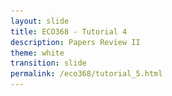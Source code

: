 ```yaml
---
layout: slide
title: ECO368 - Tutorial 4
description: Papers Review II
theme: white
transition: slide
permalink: /eco368/tutorial_5.html
---
```

<section data-markdown data-separator="^\r?\n----\r?\n" data-separator-vertical="^\r?\n--\r?\n">
<script type="text/template">



## Papers Review II
### ECO368 - Tutorial 5

![U of T Logo](u_of_t_crest.svg)

[Dario Toman](https://dariotoman.com/)

dario.toman@mail.utoronto.ca


----

## Differences in Differencs Recap

----

- Differences in Differences can be used in quasi-experimental settings to estimate average treatment effects.
- Using Differences in Differences, we are able to construct a counterfactual to treatment, under certain assumptions.
- In this way, we can account for selection-bias that may otherwise contaminate our results. 

--

![Parallel](img/parallel.jpeg)


--

### DiD Regression Framework 


`$$Y_{igt}= \alpha + \beta \text{ Treated}_{g}+ \gamma \text{ Post}_t + \delta \text{ Treated*Post}_{gt} + \varepsilon_{igt}$$`


- This equation takes values:
    - **Control, Pre:** $\alpha $
    - **Control, Post:** $\alpha + \gamma$
    - **Treated, Pre:** $\alpha + \beta$
    - **Treated, Post:** $\alpha + \beta + \gamma + \delta$
- The DiD estimate is then:
\begin{align} (&\text{Treated, Post }-\text{ Treated, Pre}) \\\\ -&(\text{Control, Post } - \text{ Control, Pre}) \\\\ =&\delta \end{align}

--

### Assumptions in Differences in Differences

- The Parallel Trends Assumption is that we assume that in the absence of treatment, the treated group would follow the same trend as the control group.
    - We effectively assume that the selection bias is constant, and that we can thus account for it.
    - This is **not testable**.
- Stable Unit of Treatment Value Assumption (SUTVA)
    - No Spillovers! People who are in the Treated group must not move to the Control Group - or vice-versa.  
- No Coinciding Treatments

----

## Akresh et. Al (2011)

----

- Akresh et al. study how two different shocks affect human capital in Rwanda.
    - Crop Failure
    - Civil War
- Outcome variable: **height z-scores** (Child stunting)

--

### Why Should we care?

- Exposure to shocks in-utero has strong effects on health and human capital outcomes.
    - Camacho (2008) finds that conflict-induced stress has negative effects on birth weight.
- These negative effects are persistent!
    - Fetal Origins Hypothesis: Barker posits that adult human capital is highly affected by fetal health
    - Almond (2006) find that in-utero exposure to the 1918 Spanish Flu reduces education, income, SES
    
--

### Identification Strategy

- Differences in Differences
    - Difference 1: Birth Location
    - Difference 2: Birth Cohort

--

![Akresh Table](img/akresh_t2.png)

--

![Akresh Table](img/akresh_t3.png)

--

![Akresh Table](img/akresh_table.png)

--

### Assessing the Assumptions

- Remember, there are a few assumptions that we make for when doing diff-in-diff
    - Parallel Trends
    - No Spillovers
    - No other Treatments

--

## Parallel Trends

![Akresh Graph](img/akresh_graph.png)

--

### Spillovers

- The Stable Unit of Treatment Value tells us that those who are treated must be remain in our treatment group!
    - In the context of the Akresh et al. paper, we might be worried about migration. 
    - How might migration bias their results? Why?

--

## Robustness Checks

![Akresh Table](img/akresh_t6.png)


----

### Questions?
 
(Reminder - I have OH after tutorial)

</script>
</section>
